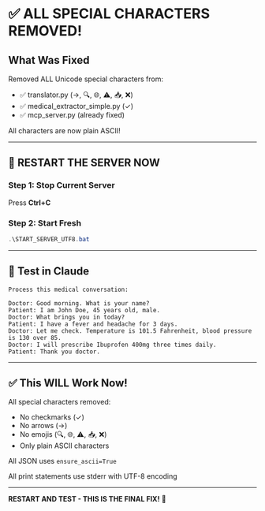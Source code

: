 # ✅ ALL SPECIAL CHARACTERS REMOVED!

## What Was Fixed

Removed ALL Unicode special characters from:
- ✅ translator.py (→, 🔍, 🌐, ⚠️, 📥, ❌)
- ✅ medical_extractor_simple.py (✓)
- ✅ mcp_server.py (already fixed)

All characters are now plain ASCII!

---

## 🔄 RESTART THE SERVER NOW

### Step 1: Stop Current Server
Press **Ctrl+C**

### Step 2: Start Fresh
```powershell
.\START_SERVER_UTF8.bat
```

---

## 🧪 Test in Claude

```
Process this medical conversation:

Doctor: Good morning. What is your name?
Patient: I am John Doe, 45 years old, male.
Doctor: What brings you in today?
Patient: I have a fever and headache for 3 days.
Doctor: Let me check. Temperature is 101.5 Fahrenheit, blood pressure is 130 over 85.
Doctor: I will prescribe Ibuprofen 400mg three times daily.
Patient: Thank you doctor.
```

---

## ✅ This WILL Work Now!

All special characters removed:
- No checkmarks (✓)
- No arrows (→)
- No emojis (🔍, 🌐, ⚠️, 📥, ❌)
- Only plain ASCII characters

All JSON uses `ensure_ascii=True`

All print statements use stderr with UTF-8 encoding

---

**RESTART AND TEST - THIS IS THE FINAL FIX!** 🎉
